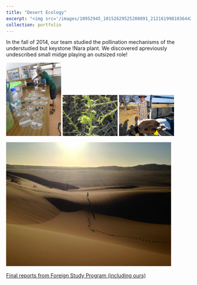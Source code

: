 ```yaml
---
title: "Desert Ecology"
excerpt: "<img src='/images/10952945_10152629525208091_2121619981036442779_o.jpg' alt='Dunes' width='450'/>"
collection: portfolio
---
```

In the fall of 2014, our team studied the pollination mechanisms of the understudied but keystone !Nara plant. We discovered apreviously undescribed small midge playing an outsized role!<br/>
<p float="left">
	<img src="/images/10392322_10205093499198156_3910015792943472910_n.jpg" alt="Lab" width="150"/>
	<img src="/images/10670118_10205093497758120_4404669032956086319_n.jpg" alt="!Nara" width="150"/>
	<img src="/images/10952099_10152629521703091_6653878523729964015_o.jpg" alt="Vulture" width="150"/>
</p>
<img src="/images/10952945_10152629525208091_2121619981036442779_o.jpg" alt="Dunes" width="450"/>

[Final reports from Foreign Study Program (including ours)](https://envs.dartmouth.edu/sites/department_environmental_studies/files/dartmouth_in_namibia_2014_4.pdf)